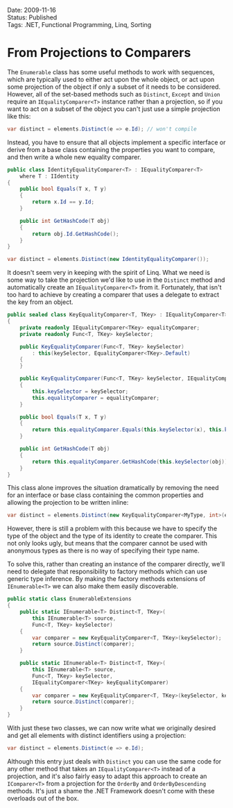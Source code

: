 Date: 2009-11-16  
Status: Published  
Tags: .NET, Functional Programming, Linq, Sorting  

# From Projections to Comparers

The `Enumerable` class has some useful methods to work with sequences, which are typically used to either act upon the whole object, or act upon some projection of the object if only a subset of it needs to be considered. However, all of the set-based methods such as `Distinct`, `Except` and `Union` require an `IEqualityComparer<T>` instance rather than a projection, so if you want to act on a subset of the object you can't just use a simple projection like this:

~~~ csharp
var distinct = elements.Distinct(e => e.Id); // won't compile
~~~

Instead, you have to ensure that all objects implement a specific interface or derive from a base class containing the properties you want to compare, and then write a whole new equality comparer.

~~~ csharp
public class IdentityEqualityComparer<T> : IEqualityComparer<T>
    where T : IIdentity
{
    public bool Equals(T x, T y)
    {
        return x.Id == y.Id;
    }

    public int GetHashCode(T obj)
    {
        return obj.Id.GetHashCode();
    }
}

var distinct = elements.Distinct(new IdentityEqualityComparer());
~~~

It doesn't seem very in keeping with the spirit of Linq. What we need is some way to take the projection we'd like to use in the `Distinct` method and automatically create an `IEqualityComparer<T>` from it. Fortunately, that isn't too hard to achieve by creating a comparer that uses a delegate to extract the key from an object.

~~~ csharp
public sealed class KeyEqualityComparer<T, TKey> : IEqualityComparer<T>
{
    private readonly IEqualityComparer<TKey> equalityComparer;
    private readonly Func<T, TKey> keySelector;

    public KeyEqualityComparer(Func<T, TKey> keySelector)
        : this(keySelector, EqualityComparer<TKey>.Default)
    {
    }

    public KeyEqualityComparer(Func<T, TKey> keySelector, IEqualityComparer<TKey> equalityComparer)
    {
        this.keySelector = keySelector;
        this.equalityComparer = equalityComparer;
    }

    public bool Equals(T x, T y)
    {
        return this.equalityComparer.Equals(this.keySelector(x), this.keySelector(y));
    }

    public int GetHashCode(T obj)
    {
        return this.equalityComparer.GetHashCode(this.keySelector(obj));
    }
}
~~~

This class alone improves the situation dramatically by removing the need for an interface or base class containing the common properties and allowing the projection to be written inline:

~~~ csharp
var distinct = elements.Distinct(new KeyEqualityComparer<MyType, int>(e => e.Id));
~~~

However, there is still a problem with this because we have to specify the type of the object and the type of its identity to create the comparer. This not only looks ugly, but means that the comparer cannot be used with anonymous types as there is no way of specifying their type name.

To solve this, rather than creating an instance of the comparer directly, we'll need to delegate that responsibility to factory methods which can use generic type inference. By making the factory methods extensions of `IEnumerable<T>` we can also make them easily discoverable.

~~~ csharp
public static class EnumerableExtensions
{    
    public static IEnumerable<T> Distinct<T, TKey>(
        this IEnumerable<T> source, 
        Func<T, TKey> keySelector)
    {
        var comparer = new KeyEqualityComparer<T, TKey>(keySelector);
        return source.Distinct(comparer);
    }

    public static IEnumerable<T> Distinct<T, TKey>(
        this IEnumerable<T> source, 
        Func<T, TKey> keySelector, 
        IEqualityComparer<TKey> keyEqualityComparer)
    {
        var comparer = new KeyEqualityComparer<T, TKey>(keySelector, keyEqualityComparer);
        return source.Distinct(comparer);
    }
}
~~~

With just these two classes, we can now write what we originally desired and get all elements with distinct identifiers using a projection:

~~~ csharp
var distinct = elements.Distinct(e => e.Id);
~~~

Although this entry just deals with `Distinct` you can use the same code for any other method that takes an `IEqualityComparer<T>` instead of a projection, and it's also fairly easy to adapt this approach to create an `IComparer<T>` from a projection for the `OrderBy` and `OrderByDescending` methods. It's just a shame the .NET Framework doesn't come with these overloads out of the box.